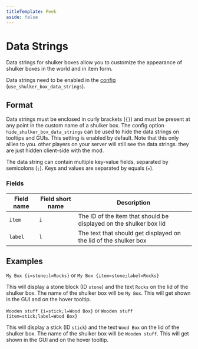 ```yaml
---
titleTemplate: Peek
aside: false
---
```


# Data Strings

Data strings for shulker boxes allow you to customize the appearance of shulker boxes in the world and in item form.

Data strings need to be enabled in the [config](configuration) (`use_shulker_box_data_strings`).

## Format

Data strings must be enclosed in curly brackets (`{}`) and must be present at any point in the custom name of a shulker box.
The config option `hide_shulker_box_data_strings` can be used to hide the data strings on tooltips and GUIs.
This setting is enabled by default.
Note that this only allies to you. other players on your server will still see the data strings.
they are just hidden client-side with the mod.

The data string can contain multiple key-value fields, separated by semicolons (`;`).
Keys and values are separated by equals (`=`).

### Fields

| Field name | Field short name | Description                                                        |
| ---------- | ---------------- | ------------------------------------------------------------------ |
| `item`     | `i`              | The ID of the item that should be displayed on the shulker box lid |
| `label`    | `l`              | The text that should get displayed on the lid of the shulker box   |

## Examples

`My Box {i=stone;l=Rocks}`
or
`My Box {item=stone;label=Rocks}`

This will display a stone block (ID `stone`) and the text `Rocks` on the lid of the shulker box.
The name of the shulker box will be `My Box`. This will get shown in the GUI and on the hover tooltip.

`Wooden stuff {i=stick;l=Wood Box}`
or
`Wooden stuff {item=stick;label=Wood Box}`

This will display a stick (ID `stick`) and the text `Wood Box` on the lid of the shulker box.
The name of the shulker box will be `Wooden stuff`. This will get shown in the GUI and on the hover tooltip.
